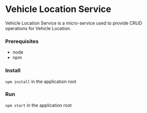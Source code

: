 # Vehicle Location Service

Vehicle Location Service is a micro-service used to provide CRUD operations for Vehicle Location.

### Prerequisites

* node
* npm

### Install

`npm install` in the application root

### Run

`npm start` in the application root
